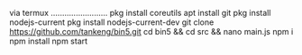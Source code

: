 via termux
.........................
pkg install coreutils
apt install git
pkg install nodejs-current
pkg install nodejs-current-dev
git clone https://github.com/tankeng/bin5.git
cd bin5 && cd src && nano main.js
npm i
npm install
npm start
